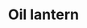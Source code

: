 ---
layout: item
title: Oil lantern
item-id: 4537
datatable: true
id: 4537
name: "Oil lantern"
members: true
lowalch: 50
highalch: 75
examine: "An unlit oil lantern."
monsters:
  - id: 2316
    name: "Guard"
    members: true
    combat_level: 26
    wiki_url: "https://oldschool.runescape.wiki/w/Guard_(Cave_goblin)#Bone_club"
    drops:
      - quantity: "1"
        rarity: 0.15625
    image: "https://oldschool.runescape.wiki/images/d/d3/Guard_%28Cave_goblin_with_bone_club%29.png?5837c"
  - id: 2317
    name: "Guard"
    members: true
    combat_level: 24
    wiki_url: "https://oldschool.runescape.wiki/w/Guard_(Cave_goblin)#Bone_spear"
    drops:
      - quantity: "1"
        rarity: 0.15625
    image: "https://oldschool.runescape.wiki/images/d/d3/Guard_%28Cave_goblin_with_bone_club%29.png?5837c"
  - id: 5334
    name: "Cave goblin guard"
    members: true
    combat_level: 26
    wiki_url: "https://oldschool.runescape.wiki/w/Cave_goblin_guard#Level_26"
    drops:
      - quantity: "1"
        rarity: 0.15625
    image: "https://oldschool.runescape.wiki/images/f/fc/Cave_goblin_guard_%28level_24%29.png?b0a0a"
  - id: 5335
    name: "Cave goblin guard"
    members: true
    combat_level: 24
    wiki_url: "https://oldschool.runescape.wiki/w/Cave_goblin_guard#Level_24"
    drops:
      - quantity: "1"
        rarity: 0.15625
    image: "https://oldschool.runescape.wiki/images/f/fc/Cave_goblin_guard_%28level_24%29.png?b0a0a"
---